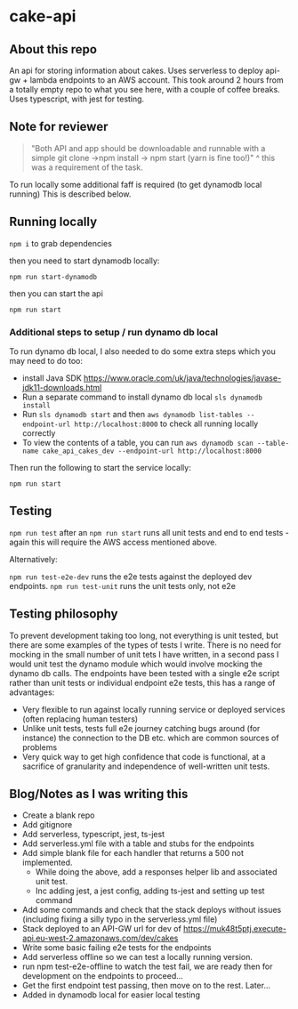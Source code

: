 # cake-api

## About this repo

An api for storing information about cakes.
Uses serverless to deploy api-gw + lambda endpoints to an AWS account.
This took around 2 hours from a totally empty repo to what you see here, with a couple of coffee breaks.
Uses typescript, with jest for testing.

## Note for reviewer
> "Both API and app should be downloadable and runnable with a simple git clone ->npm install -> npm start (yarn is fine too!)"
^ this was a requirement of the task.

To run locally some additional faff is required (to get dynamodb local running)
This is described below.


## Running locally
`npm i` to grab dependencies

then you need to start dynamodb locally:

`npm run start-dynamodb`

then you can start the api

`npm run start`


### Additional steps to setup / run dynamo db local

To run dynamo db local, I also needed to do some extra steps which you may need to do too:

+ install Java SDK https://www.oracle.com/uk/java/technologies/javase-jdk11-downloads.html
+ Run a separate command to install dynamo db local `sls dynamodb install`
+ Run `sls dynamodb start` and then `aws dynamodb list-tables --endpoint-url http://localhost:8000` to check all running locally correctly
+ To view the contents of a table, you can run `aws dynamodb scan --table-name cake_api_cakes_dev --endpoint-url http://localhost:8000`

Then run the following to start the service locally:

`npm run start`

## Testing
`npm run test` after an `npm run start` runs all unit tests and end to end tests - again this will require the AWS access mentioned above.

Alternatively:

`npm run test-e2e-dev` runs the e2e tests against the deployed dev endpoints.
`npm run test-unit` runs the unit tests only, not e2e

## Testing philosophy

To prevent development taking too long, not everything is unit tested, but there are some examples of the types of tests I write.
There is no need for mocking in the small number of unit tets I have written, in a second pass I would unit test the dynamo module which would involve mocking the dynamo db calls.
The endpoints have been tested with a single e2e script rather than unit tests or individual endpoint e2e tests, this has a range of advantages:

+ Very flexible to run against locally running service or deployed services (often replacing human testers)
+ Unlike unit tests, tests full e2e journey catching bugs around (for instance) the connection to the DB etc. which are common sources of problems
+ Very quick way to get high confidence that code is functional, at a sacrifice of granularity and independence of well-written unit tests.

## Blog/Notes as I was writing this

+ Create a blank repo
+ Add gitignore
+ Add serverless, typescript, jest, ts-jest
+ Add serverless.yml file with a table and stubs for the endpoints
+ Add simple blank file for each handler that returns a 500 not implemented.
    + While doing the above, add a responses helper lib and associated unit test.
    + Inc adding jest, a jest config, adding ts-jest and setting up test command
+ Add some commands and check that the stack deploys without issues (including fixing a silly typo in the serverless.yml file)
+ Stack deployed to an API-GW url for dev of https://muk48t5ptj.execute-api.eu-west-2.amazonaws.com/dev/cakes
+ Write some basic failing e2e tests for the endpoints
+ Add serverless offline so we can test a locally running version.
+ run npm test-e2e-offline to watch the test fail, we are ready then for development on the endpoints to proceed...
+ Get the first endpoint test passing, then move on to the rest.
Later...
+ Added in dynamodb local for easier local testing
